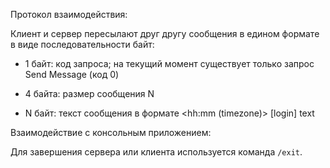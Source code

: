 Протокол взаимодействия:

Клиент и сервер пересылают друг другу сообщения в едином формате в виде последовательности байт:

* 1 байт: код запроса; на текущий момент существует только запрос Send Message (код 0)

* 4 байта: размер сообщения N

* N байт: текст сообщения в формате \<hh\:mm (timezone)\> \[login\] text 


Взаимодействие с консольным приложением:

Для завершения сервера или клиента используется команда
`/exit`.

